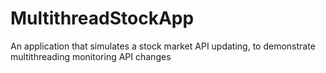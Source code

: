 # MultithreadStockApp
An application that simulates a stock market API updating, to demonstrate multithreading monitoring API changes
